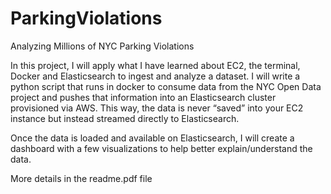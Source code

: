 # ParkingViolations
Analyzing Millions of NYC Parking Violations

In this project, I will apply what I have learned about EC2, the terminal, Docker and Elasticsearch to ingest and analyze a dataset. I will write a python script that runs in docker to consume data from the NYC Open Data project and pushes that information into an Elasticsearch cluster provisioned via AWS. This way, the data is never “saved” into your EC2 instance but instead streamed directly to Elasticsearch.

Once the data is loaded and available on Elasticsearch, I will create a dashboard with a few visualizations to help better explain/understand the data.

More details in the readme.pdf file 
